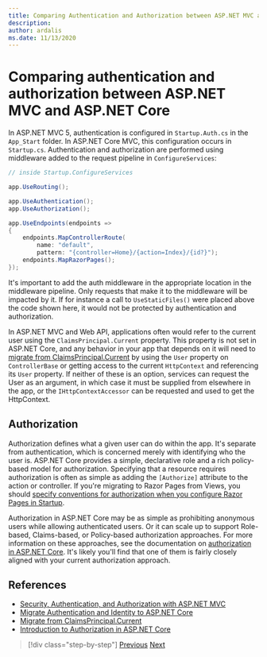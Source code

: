 ```yaml
---
title: Comparing Authentication and Authorization between ASP.NET MVC and ASP.NET Core
description: 
author: ardalis
ms.date: 11/13/2020
---
```


# Comparing authentication and authorization between ASP.NET MVC and ASP.NET Core

In ASP.NET MVC 5, authentication is configured in `Startup.Auth.cs` in the `App_Start` folder. In ASP.NET Core MVC, this configuration occurs in `Startup.cs`. Authentication and authorization are performed using middleware added to the request pipeline in `ConfigureServices`:

```csharp
// inside Startup.ConfigureServices

app.UseRouting();

app.UseAuthentication();
app.UseAuthorization();

app.UseEndpoints(endpoints =>
{
    endpoints.MapControllerRoute(
        name: "default",
        pattern: "{controller=Home}/{action=Index}/{id?}");
    endpoints.MapRazorPages();
});
```

It's important to add the auth middleware in the appropriate location in the middleware pipeline. Only requests that make it to the middleware will be impacted by it. If for instance a call to `UseStaticFiles()` were placed above the code shown here, it would not be protected by authentication and authorization.

In ASP.NET MVC and Web API, applications often would refer to the current user using the `ClaimsPrincipal.Current` property. This property is not set in ASP.NET Core, and any behavior in your app that depends on it will need to [migrate from ClaimsPrincipal.Current](https://docs.microsoft.com/aspnet/core/migration/claimsprincipal-current) by using the `User` property on `ControllerBase` or getting access to the current `HttpContext` and referencing its `User` property. If neither of these is an option, services can request the User as an argument, in which case it must be supplied from elsewhere in the app, or the `IHttpContextAccessor` can be requested and used to get the HttpContext.

## Authorization

Authorization defines what a given user can do within the app. It's separate from authentication, which is concerned merely with identifying who the user is. ASP.NET Core provides a simple, declarative role and a rich policy-based model for authorization. Specifying that a resource requires authorization is often as simple as adding the `[Authorize]` attribute to the action or controller. If you're migrating to Razor Pages from Views, you should [specify conventions for authorization when you configure Razor Pages in Startup](https://docs.microsoft.com/aspnet/core/security/authorization/razor-pages-authorization).

Authorization in ASP.NET Core may be as simple as prohibiting anonymous users while allowing authenticated users. Or it can scale up to support Role-based, Claims-based, or Policy-based authorization approaches. For more information on these approaches, see the documentation on [authorization in ASP.NET Core](https://docs.microsoft.com/aspnet/core/security/authorization/introduction). It's likely you'll find that one of them is fairly closely aligned with your current authorization approach.

## References

- [Security, Authentication, and Authorization with ASP.NET MVC](https://docs.microsoft.com/aspnet/mvc/overview/security/)
- [Migrate Authentication and Identity to ASP.NET Core](https://docs.microsoft.com/aspnet/mvc/overview/security/)
- [Migrate from ClaimsPrincipal.Current](https://docs.microsoft.com/aspnet/core/migration/claimsprincipal-current)
- [Introduction to Authorization in ASP.NET Core](https://docs.microsoft.com/aspnet/core/security/authorization/introduction)

>[!div class="step-by-step"]
>[Previous](webapi-differences.md)
>[Next](identity-differences.md)
